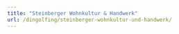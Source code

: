 ```yaml
---
title: "Steinberger Wohnkultur & Handwerk"
url: /dingolfing/steinberger-wohnkultur-und-handwerk/
---
```

